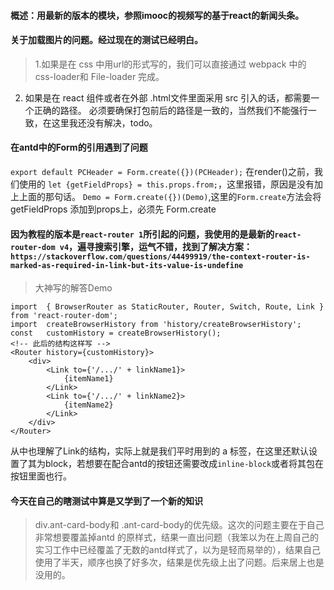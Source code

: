 #### 概述：用最新的版本的模块，参照imooc的视频写的基于react的新闻头条。

#### 关于加载图片的问题。经过现在的测试已经明白。
> 1.如果是在 css 中用url的形式写的，我们可以直接通过 webpack 中的 css-loader和 File-loader 完成。
2. 如果是在 react 组件或者在外部 .html文件里面采用  src  引入的话，都需要一个正确的路径。  必须要确保打包前后的路径是一致的，当然我们不能强行一致，在这里我还没有解决，todo。

#### 在antd中的Form的引用遇到了问题
`export default PCHeader = Form.create({})(PCHeader);`
在render()之前，我们使用的  `let {getFieldProps} = this.props.from;`，这里报错，原因是没有加上上面的那句话。
`Demo = Form.create({})(Demo)`,这里的`Form.create`方法会将 getFieldProps 添加到props上，必须先 Form.create

#### 因为教程的版本是`react-router 1`所引起的问题，我使用的是最新的`react-router-dom v4`，遍寻搜索引擎，运气不错，找到了解决方案：`https://stackoverflow.com/questions/44499919/the-context-router-is-marked-as-required-in-link-but-its-value-is-undefine`
> 大神写的解答Demo
```
import  { BrowserRouter as StaticRouter, Router, Switch, Route, Link } from 'react-router-dom';
import  createBrowserHistory from 'history/createBrowserHistory';
const   customHistory = createBrowserHistory();
<!-- 此后的结构这样写 -->
<Router history={customHistory}>
    <div>
        <Link to={'/.../' + linkName1}>
            {itemName1}
        </Link>
        <Link to={'/.../' + linkName2}>
            {itemName2}
        </Link>
    </div>
</Router>
```
从中也理解了Link的结构，实际上就是我们平时用到的 a 标签，在这里还默认设置了其为block，若想要在配合antd的按钮还需要改成`inline-block`或者将其包在按钮里面也行。

#### 今天在自己的瞎测试中算是又学到了一个新的知识
> div.ant-card-body和 .ant-card-body的优先级。这次的问题主要在于自己非常想要覆盖掉antd 的原样式，结果一直出问题（我笨以为在上周自己的实习工作中已经覆盖了无数的antd样式了，以为是轻而易举的），结果自己使用了半天，顺序也换了好多次，结果是优先级上出了问题。后来居上也是没用的。